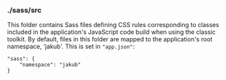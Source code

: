 ### ./sass/src

This folder contains Sass files defining CSS rules corresponding to classes
included in the application's JavaScript code build when using the classic toolkit.
By default, files in this folder are mapped to the application's root namespace, 'jakub'.
This is set in `"app.json"`:

    "sass": {
        "namespace": "jakub"
    }